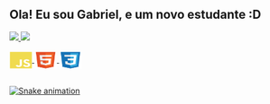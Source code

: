 ## Ola! Eu sou Gabriel, e um novo estudante :D

<div>
  <a href="https://github.com/GabrielBai">
  <img height="180em" src="https://github-readme-stats.vercel.app/api?username=GabrielBai&show_icons=true&theme=tokyonight&include_all_commits=true&count_private=true"/>
  <img height="180em" src="https://github-readme-stats.vercel.app/api/top-langs/?username=GabrielBai&layout=compact&langs_count=6&theme=tokyonight"/>
</div>
<div style="display: inline_block"><br>
  <img align="center" alt="Js" height="30" width="40" src="https://raw.githubusercontent.com/devicons/devicon/master/icons/javascript/javascript-plain.svg">
  <img align="center" alt="HTML" height="30" width="40" src="https://raw.githubusercontent.com/devicons/devicon/master/icons/html5/html5-original.svg">
  <img align="center" alt="CSS" height="30" width="40" src="https://raw.githubusercontent.com/devicons/devicon/master/icons/css3/css3-original.svg">
</div>
 
 <br>

 
<div> 

 
  ![Snake animation](https://github.com/devemdobro/devemdobro/blob/output/github-contribution-grid-snake.svg)

</div>
